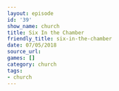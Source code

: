 ```yaml
---
layout: episode
id: '39'
show_name: church
title: Six In the Chamber
friendly_title: six-in-the-chamber
date: 07/05/2018
source_url: 
games: []
category: church
tags:
- church
---
```

